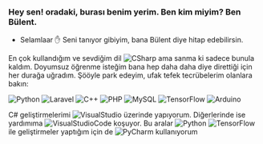 ### Hey sen! oradaki, burası benim yerim. Ben kim miyim? Ben Bülent.
- Selamlaar :hand: Seni tanıyor gibiyim, bana Bülent diye hitap edebilirsin. 

En çok kullandığım ve sevdiğim dil ![CSharp](https://img.shields.io/badge/-C%23-239120?logo=c-sharp&logoColor=white&style=flat) ama sanma ki sadece bunula kaldım. Doyumsuz öğrenme isteğim bana hep daha daha diye direttiği için her durağa uğradım. Şööyle park edeyim, ufak tefek tecrübelerim olanlara bakın:

![Python](https://img.shields.io/badge/-Python-3776AB?logo=python&logoColor=white&style=flat)
![Laravel](https://img.shields.io/badge/-Laravel-FF2D20?logo=laravel&logoColor=white&style=flat)
![C++](https://img.shields.io/badge/-C++-00599C?logo=C++&logoColor=white&style=flat)
![PHP](https://img.shields.io/badge/-PHP-777BB4?logo=php&logoColor=white&style=flat)
![MySQL](https://img.shields.io/badge/-MySQL-4479A1?logo=mysql&logoColor=white&style=flat)
![TensorFlow](https://img.shields.io/badge/-TensorFlow-FF6F00?logo=TensorFlow&logoColor=white&style=flat)
![Arduino](https://img.shields.io/badge/-Arduino-00979D?logo=Arduino&logoColor=white&style=flat)

C# geliştirmelerimi ![VisualStudio](https://img.shields.io/badge/-Visual%20Studio-5C2D91?logo=Visual%20Studio&logoColor=white&style=flat) üzerinde yapıyorum. Diğerlerinde ise yardımıma ![VisualStudioCode](https://img.shields.io/badge/-Visual%20Studio%20Code-007ACC?logo=Visual%20Studio%20CODE&logoColor=white&style=flat) koşuyor. Bu aralar ![Python](https://img.shields.io/badge/-Python-3776AB?logo=python&logoColor=white&style=flat) ![TensorFlow](https://img.shields.io/badge/-TensorFlow-FF6F00?logo=TensorFlow&logoColor=white&style=flat) ile geliştirmeler yaptığım için de ![PyCharm](https://img.shields.io/badge/-PyCharm-000000?logo=PyCharm&logoColor=white&style=flat) kullanıyorum

<!--
**bulent437/bulent437** is a ✨ _special_ ✨ repository because its `README.md` (this file) appears on your GitHub profile.

Here are some ideas to get you started:

- 🔭 I’m currently working on ...
- 🌱 I’m currently learning ...
- 👯 I’m looking to collaborate on ...
- 🤔 I’m looking for help with ...
- 💬 Ask me about ...
- 📫 How to reach me: ...
- 😄 Pronouns: ...
- ⚡ Fun fact: ...
-->

